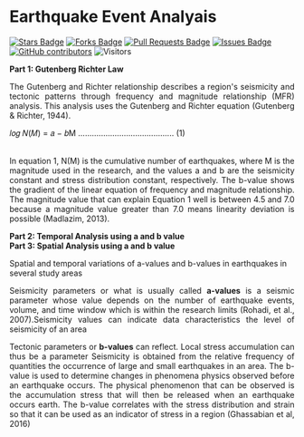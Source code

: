 # Earthquake Event Analyais

<a href="https://github.com/arifadli/Earthquake-Event-Analysis/stargazers"><img src="https://img.shields.io/github/stars/arifadli/Earthquake-Event-Analysis" alt="Stars Badge"/></a>
<a href="https://github.com/arifadli/Earthquake-Event-Analysis/network/members"><img src="https://img.shields.io/github/forks/arifadli/Earthquake-Event-Analysis" alt="Forks Badge"/></a>
<a href="https://github.com/arifadli/Earthquake-Event-Analysis/pulls"><img src="https://img.shields.io/github/issues-pr/arifadli/Earthquake-Event-Analysis" alt="Pull Requests Badge"/></a>
<a href="https://github.com/arifadli/Earthquake-Event-Analysis/issues"><img src="https://img.shields.io/github/issues/arifadli/Earthquake-Event-Analysis" alt="Issues Badge"/></a>
<a href="https://github.com/arifadli/Earthquake-Event-Analysis/contributors"><img alt="GitHub contributors" src="https://img.shields.io/github/contributors/arifadli/Earthquake-Event-Analysis?color=2b9348"></a>
![Visitors](https://api.visitorbadge.io/api/visitors?path=https%3A%2F%2Fgithub.com%2Farifadli%2FEarthquake-Event-Analysis&labelColor=%23d9e3f0&countColor=%23697689&style=flat)



<b>Part 1: Gutenberg Richter Law</b>
<p align="justify">The Gutenberg and Richter relationship describes a region's seismicity and tectonic patterns through frequency and magnitude relationship (MFR) analysis. This analysis uses the Gutenberg and Richter equation (Gutenberg & Richter, 1944).</p>
𝑙𝑜𝑔 𝑁(𝑀) = 𝑎 − 𝑏M .......................................... (1) <br><br>

<p align="justify">In equation 1, N(M) is the cumulative number of earthquakes, where M is the magnitude used in the research, and the values a and b are the seismicity constant and stress distribution constant, respectively. The b-value shows the gradient of the linear equation of frequency and magnitude relationship. The magnitude value that can explain Equation 1 well is between 4.5 and 7.0 because a magnitude value greater than 7.0 means linearity deviation is possible (Madlazim, 2013).</p>

<b>Part 2: Temporal Analysis using a and b value</b><br>
<b>Part 3: Spatial Analysis using a and b value</b><br>

Spatial and temporal variations of a-values and b-values in earthquakes in several study areas

<p align="justify">Seismicity parameters or what is usually called <b>a-values</b> is a seismic parameter whose value depends on the number of earthquake events, volume, and time window which is within the research limits (Rohadi, et al., 2007).Seismicity values can indicate data characteristics the level of seismicity of an area </p>

<p align="justify">Tectonic parameters or <b>b-values</b> can reflect. Local stress accumulation can thus be a parameter Seismicity is obtained from the relative frequency of quantities the occurrence of large and small earthquakes in an area. The b-value is used to determine changes in phenomena
physics observed before an earthquake occurs. The physical phenomenon that can be observed is the accumulation stress that will then be released when an earthquake occurs earth. The b-value correlates with the stress distribution
and strain so that it can be used as an indicator of stress in a region (Ghassabian et al, 2016)</p>


